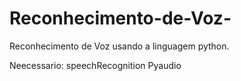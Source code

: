 # Reconhecimento-de-Voz-
Reconhecimento de Voz usando a linguagem python.

Neecessario:
  speechRecognition
  Pyaudio
